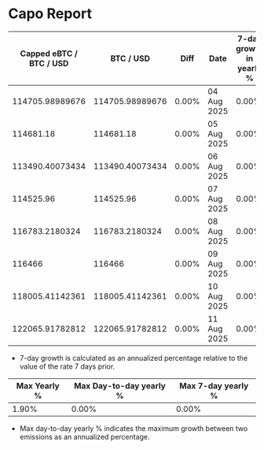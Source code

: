 # Capo Report

| Capped eBTC / BTC / USD | BTC / USD       | Diff  | Date        | 7-day growth in yearly % |
| ----------------------- | --------------- | ----- | ----------- | ------------------------ |
| 114705.98989676         | 114705.98989676 | 0.00% | 04 Aug 2025 | 0.00%                    |
| 114681.18               | 114681.18       | 0.00% | 05 Aug 2025 | 0.00%                    |
| 113490.40073434         | 113490.40073434 | 0.00% | 06 Aug 2025 | 0.00%                    |
| 114525.96               | 114525.96       | 0.00% | 07 Aug 2025 | 0.00%                    |
| 116783.2180324          | 116783.2180324  | 0.00% | 08 Aug 2025 | 0.00%                    |
| 116466                  | 116466          | 0.00% | 09 Aug 2025 | 0.00%                    |
| 118005.41142361         | 118005.41142361 | 0.00% | 10 Aug 2025 | 0.00%                    |
| 122065.91782812         | 122065.91782812 | 0.00% | 11 Aug 2025 | 0.00%                    |

- 7-day growth is calculated as an annualized percentage relative to the value of the rate 7 days prior.

| Max Yearly % | Max Day-to-day yearly % | Max 7-day yearly % |
| ------------ | ----------------------- | ------------------ |
| 1.90%        | 0.00%                   | 0.00%              |

- Max day-to-day yearly % indicates the maximum growth between two emissions as an annualized percentage.
